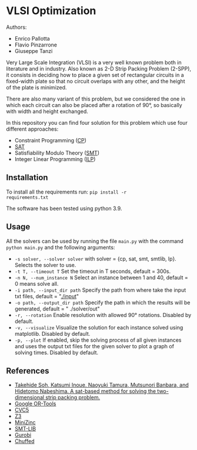 # VLSI Optimization

Authors:

- Enrico Pallotta
- Flavio Pinzarrone
- Giuseppe Tanzi <br>

Very Large Scale Integration (VLSI) is a very well known problem both in literature and in industry. Also known as 2-D
Strip Packing Problem (2-SPP),
it consists in deciding how to place a given set of rectangular circuits in a fixed-width plate so that no circuit
overlaps with any other, and the height of the plate is minimized.

There are also many variant of this problem, but we considered the one in which each circuit can also be placed after a
rotation of 90°, so basically with width and height exchanged.

In this repository you can find four solution for this problem which use four different approaches:

- Constraint Programming ([CP](./cp))
- [SAT](./sat)
- Satisfiability Modulo Theory ([SMT](./smt))
- Integer Linear Programming ([ILP](./lp))

## Installation
To install all the requirements run:
<code>pip install -r requirements.txt</code>

The software has been tested using python 3.9.

## Usage

All the solvers can be used by running the file <code>main.py</code> with the command <code>python main.py</code> and
the following arguments:

- <code>-s solver, --solver solver</code> with solver = {cp, sat, smt, smtlib, lp}. Selects the solver to use.
- <code>-t T, --timeout T</code> Set the timeout in T seconds, default = 300s.
- <code>-n N, --num_instance N</code> Select an instance between 1 and 40, default = 0 means solve all.
- <code>-i path, --input_dir path</code> Specify the path from where take the input txt files, default
  = "[./input](./input)"
- <code>-o path, --output_dir path</code> Specify the path in which the results will be generated, default = "
  ./solver/out"
- <code>-r, --rotation</code> Enable resolution with allowed 90° rotations. Disabled by default.
- <code>-v, --visualize</code> Visualize the solution for each instance solved using matplotlib. Disabled by default.
- <code>-p, --plot</code> If enabled, skip the solving process of all given instances and uses the output txt files for
  the given solver to plot a graph of solving times. Disabled by default.

## References
- [Takehide Soh, Katsumi Inoue, Naoyuki Tamura, Mutsunori Banbara, and Hidetomo Nabeshima.
A sat-based method for solving the two-dimensional strip packing problem.](https://www.researchgate.net/publication/220445013_A_SAT-based_Method_for_Solving_the_Two-dimensional_Strip_Packing_Problem)
- [Google OR-Tools](https://developers.google.com/optimization/reference/python/index_python)
- [CVC5](https://cvc5.github.io/)
- [Z3](https://www.microsoft.com/en-us/research/project/z3-3/)
- [MiniZinc](https://www.minizinc.org/)
- [SMT-LIB](https://smtlib.cs.uiowa.edu/)
- [Gurobi](https://www.gurobi.com/)
- [Chuffed](https://github.com/chuffed/chuffed)
